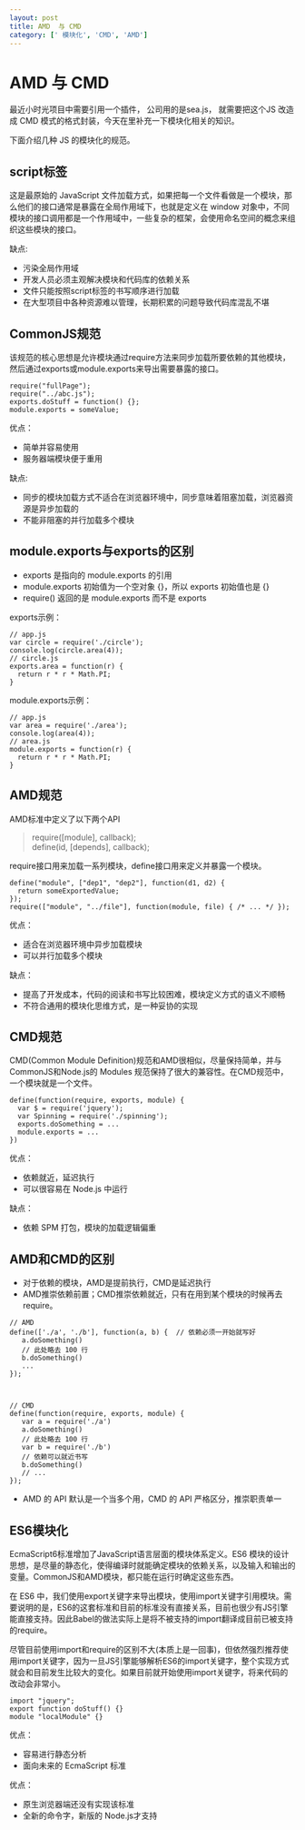 ```yaml
---
layout: post
title: AMD  与 CMD 
category: [' 模块化', 'CMD', 'AMD'] 
---
```




# AMD  与 CMD 

最近小时光项目中需要引用一个插件， 公司用的是sea.js， 就需要把这个JS 改造成 CMD 模式的格式封装，今天在里补充一下模块化相关的知识。

下面介绍几种 JS 的模块化的规范。


## script标签

这是最原始的 JavaScript 文件加载方式，如果把每一个文件看做是一个模块，那么他们的接口通常是暴露在全局作用域下，也就是定义在 window 对象中，不同模块的接口调用都是一个作用域中，一些复杂的框架，会使用命名空间的概念来组织这些模块的接口。

缺点:

* 污染全局作用域
* 开发人员必须主观解决模块和代码库的依赖关系
* 文件只能按照script标签的书写顺序进行加载
* 在大型项目中各种资源难以管理，长期积累的问题导致代码库混乱不堪

## CommonJS规范

该规范的核心思想是允许模块通过require方法来同步加载所要依赖的其他模块，然后通过exports或module.exports来导出需要暴露的接口。

```
require("fullPage");
require("../abc.js");
exports.doStuff = function() {};
module.exports = someValue;
```

优点：

* 简单并容易使用
* 服务器端模块便于重用



缺点:

* 同步的模块加载方式不适合在浏览器环境中，同步意味着阻塞加载，浏览器资源是异步加载的
* 不能非阻塞的并行加载多个模块


## module.exports与exports的区别

* exports 是指向的 module.exports 的引用
* module.exports 初始值为一个空对象 {}，所以 exports 初始值也是 {}
* require() 返回的是 module.exports 而不是 exports


exports示例：

```
// app.js
var circle = require('./circle');
console.log(circle.area(4));
// circle.js
exports.area = function(r) {
  return r * r * Math.PI;
}
```

module.exports示例：


```
// app.js
var area = require('./area');
console.log(area(4));
// area.js
module.exports = function(r) {
  return r * r * Math.PI;
}
```

## AMD规范

AMD标准中定义了以下两个API

> require([module], callback); <br />
> define(id, [depends], callback);

require接口用来加载一系列模块，define接口用来定义并暴露一个模块。

```
define("module", ["dep1", "dep2"], function(d1, d2) {
  return someExportedValue;
});
require(["module", "../file"], function(module, file) { /* ... */ });
```

优点：
* 适合在浏览器环境中异步加载模块
* 可以并行加载多个模块

缺点：
* 提高了开发成本，代码的阅读和书写比较困难，模块定义方式的语义不顺畅
* 不符合通用的模块化思维方式，是一种妥协的实现



## CMD规范

CMD(Common Module Definition)规范和AMD很相似，尽量保持简单，并与CommonJS和Node.js的 Modules 规范保持了很大的兼容性。在CMD规范中，一个模块就是一个文件。

```
define(function(require, exports, module) {
  var $ = require('jquery');
  var Spinning = require('./spinning');
  exports.doSomething = ...
  module.exports = ...
})
```


优点：
* 依赖就近，延迟执行
* 可以很容易在 Node.js 中运行

缺点：
* 依赖 SPM 打包，模块的加载逻辑偏重



## AMD和CMD的区别

* 对于依赖的模块，AMD是提前执行，CMD是延迟执行
* AMD推崇依赖前置；CMD推崇依赖就近，只有在用到某个模块的时候再去require。

```
// AMD
define(['./a', './b'], function(a, b) {  // 依赖必须一开始就写好  
   a.doSomething()    
   // 此处略去 100 行    
   b.doSomething()    
   ...
});



// CMD
define(function(require, exports, module) {
   var a = require('./a')   
   a.doSomething()   
   // 此处略去 100 行   
   var b = require('./b') 
   // 依赖可以就近书写   
   b.doSomething()
   // ... 
});
```

* AMD 的 API 默认是一个当多个用，CMD 的 API 严格区分，推崇职责单一


## ES6模块化

EcmaScript6标准增加了JavaScript语言层面的模块体系定义。ES6 模块的设计思想，是尽量的静态化，使得编译时就能确定模块的依赖关系，以及输入和输出的变量。CommonJS和AMD模块，都只能在运行时确定这些东西。

在 ES6 中，我们使用export关键字来导出模块，使用import关键字引用模块。需要说明的是，ES6的这套标准和目前的标准没有直接关系，目前也很少有JS引擎能直接支持。因此Babel的做法实际上是将不被支持的import翻译成目前已被支持的require。

尽管目前使用import和require的区别不大(本质上是一回事)，但依然强烈推荐使用import关键字，因为一旦JS引擎能够解析ES6的import关键字，整个实现方式就会和目前发生比较大的变化。如果目前就开始使用import关键字，将来代码的改动会非常小。

```
import "jquery";
export function doStuff() {}
module "localModule" {}
```

优点：

* 容易进行静态分析
* 面向未来的 EcmaScript 标准

优点：

* 原生浏览器端还没有实现该标准
* 全新的命令字，新版的 Node.js才支持


